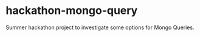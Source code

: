 hackathon-mongo-query
=====================

Summer hackathon project to investigate some options for Mongo Queries.
